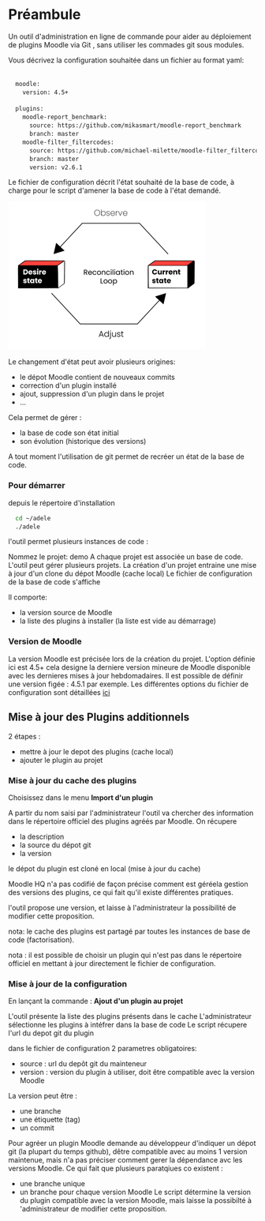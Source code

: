 # Préambule

Un outil d'administration en ligne de commande pour aider au déploiement de plugins Moodle via Git , sans utiliser les commades git sous modules.

Vous décrivez la configuration souhaitée dans un fichier au format yaml:

```bash

  moodle:
    version: 4.5+

  plugins:
    moodle-report_benchmark:
      source: https://github.com/mikasmart/moodle-report_benchmark
      branch: master  
    moodle-filter_filtercodes:
      source: https://github.com/michael-milette/moodle-filter_filtercodes
      branch: master
      version: v2.6.1

```    
Le fichier de configuration décrit l'état souhaité de la base de code, à charge pour le script d'amener la base de code à l'état demandé. 

![Boucle de controle](../pictures/Boucle_de_controle.png)

Le changement d'état peut avoir plusieurs origines:
- le dépot Moodle contient de nouveaux commits 
- correction d'un plugin installé
- ajout, suppression d'un plugin dans le projet
- ...

Cela permet de gérer :
- la base de code son état initial
- son évolution (historique des versions)

A tout moment l'utilisation de git permet de recréer un état de la base de code.


### Pour démarrer

depuis le répertoire d'installation

```bash
  cd ~/adele
  ./adele

```
l'outil permet plusieurs instances de code :

Nommez le projet: demo
A chaque projet est associée un base de code.
L'outil peut gérer plusieurs projets. 
La création d'un projet entraine une mise à jour d'un clone du dépot Moodle (cache local)
Le fichier de configuration de la base de code s'affiche

Il comporte:
- la version source de Moodle 
- la liste des plugins à installer (la liste est vide au démarrage)

### Version de Moodle
La version Moodle est précisée lors de la création du projet.
L'option définie ici est 4.5+
cela designe la derniere version mineure de Moodle disponible avec les dernieres mises à jour hebdomadaires.
Il est possible de définir une version figée : 4.5.1 par exemple.
Les différentes options du fichier de configuration sont détaillées [ici](../reference/conf.md)

## Mise à jour des Plugins additionnels
2 étapes :
- mettre à jour le depot des plugins (cache local)
- ajouter le plugin au projet

### Mise à jour du cache des plugins

Choisissez dans le menu **Import d'un plugin**

A partir du nom saisi par l'administrateur l'outil va chercher des information dans le répertoire officiel des plugins agréés par Moodle.
On récupere
- la description
- la source du dépot git
- la version 

le dépot du plugin est cloné en local (mise à jour du cache)

Moodle HQ n'a pas codifié de façon précise comment est géréela gestion des versions des plugins, ce qui fait qu'il existe différentes pratiques.

l'outil propose une version, et laisse à l'administrateur la possibilité de modifier cette proposition. 

nota: le cache des plugins est partagé par toutes les instances de base de code (factorisation).

nota : il est possible de choisir un plugin qui n'est pas dans le répertoire officiel en mettant à jour directement le fichier de configuration.

### Mise à jour de la configuration

En lançant la commande : **Ajout d'un plugin au projet**

L'outil présente la liste des plugins présents dans le cache
L'administrateur sélectionne les plugins à intéfrer dans la base de code
Le script récupere l'url du depot git du plugin

dans le fichier de configuration 2 parametres obligatoires:
- source : url du depôt git du mainteneur
- version : version du plugin à utiliser, doit être compatible avec la version Moodle

La version peut être :
- une branche 
- une étiquette (tag)
- un commit   

Pour agréer un plugin Moodle demande au développeur d'indiquer un dépot git (la plupart du temps github), dêtre compatible avec au moins 1 version maintenue,  mais n'a pas préciser comment gerer la dépendance avc les versions Moodle. 
Ce qui fait que plusieurs paratqiues co existent :
- une branche unique 
- un branche pour chaque version Moodle
Le script détermine la version du plugin compatible avec la version Moodle, mais laisse la possibilté à 'administrateur de modifier cette proposition.
